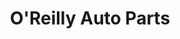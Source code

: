 ---
title: "O'Reilly Auto Parts"
url: /denver/oreilly-auto-parts-colorado-boulevard/
shop: car parts
---